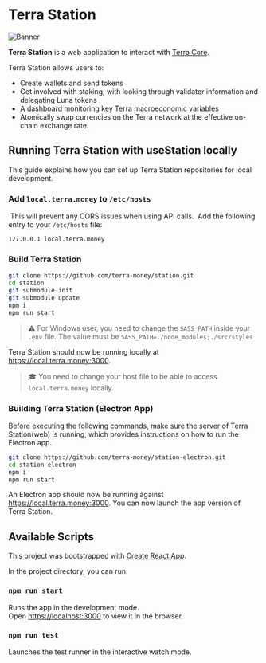 # Terra Station

![Banner](Logo.png)

**Terra Station** is a web application to interact with [Terra Core](https://github.com/terra-money/core).

Terra Station allows users to:

- Create wallets and send tokens
- Get involved with staking, with looking through validator information and delegating Luna tokens
- A dashboard monitoring key Terra macroeconomic variables
- Atomically swap currencies on the Terra network at the effective on-chain exchange rate.

## Running Terra Station with useStation locally

This guide explains how you can set up Terra Station repositories for local development.
​
### Add `local.terra.money` to `/etc/hosts`
​
This will prevent any CORS issues when using API calls.
​
Add the following entry to your `/etc/hosts` file:
​
```
127.0.0.1 local.terra.money
```

### Build Terra Station

```sh
git clone https://github.com/terra-money/station.git
cd station
git submodule init
git submodule update
npm i
npm run start
```

> :warning: For Windows user, you need to change the `SASS_PATH` inside your `.env` file.
> The value must be `SASS_PATH=./node_modules;./src/styles`

Terra Station should now be running locally at https://local.terra.money:3000.

> :mortar_board: You need to change your host file to be able to access `local.terra.money` locally.

### Building Terra Station (Electron App)

Before executing the following commands, make sure the server of Terra Station(web)
is running, which provides instructions on how to run the Electron app.

```sh
git clone https://github.com/terra-money/station-electron.git
cd station-electron
npm i
npm run start
```

An Electron app should now be running against https://local.terra.money:3000.
You can now launch the app version of Terra Station.

## Available Scripts

This project was bootstrapped with [Create React App](https://github.com/facebook/create-react-app).

In the project directory, you can run:

### `npm run start`

Runs the app in the development mode.<br>
Open [https://localhost:3000](https://localhost:3000) to view it in the browser.

### `npm run test`

Launches the test runner in the interactive watch mode.
